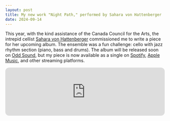 ```yaml
---
layout: post
title: My new work "Night Path," performed by Sahara von Hattenberger
date: 2024-09-14
---
```


This year, with the kind assistance of the Canada Council for the Arts, the intrepid cellist [Sahara von Hattenberger](https://www.saharavon.com/) commissioned me to write a piece for her upcoming album. The ensemble was a fun challenge: cello with jazz rhythm section (piano, bass and drums). The album will be released soon on [Odd Sound](https://www.oddsoundmusique.com/), but my piece is now available as a single on [Spotify](https://open.spotify.com/album/5PL1DjUZ75u1dDc1B39Edh), [Apple Music](https://music.apple.com/us/album/night-path-ep/1766813699), and other streaming platforms.

<iframe style="border-radius:12px" src="https://open.spotify.com/embed/album/5PL1DjUZ75u1dDc1B39Edh?utm_source=generator&theme=0" width="100%" height="152" frameBorder="0" allowfullscreen="" allow="autoplay; clipboard-write; encrypted-media; fullscreen; picture-in-picture" loading="lazy"></iframe>
